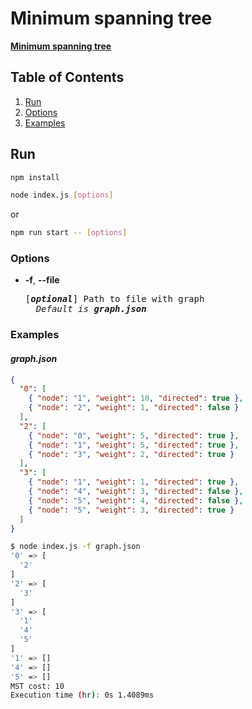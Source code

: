 # Minimum spanning tree

[**Minimum spanning tree**](https://en.wikipedia.org/wiki/Minimum_spanning_tree)

## Table of Contents

1. [Run](#run)
2. [Options](#options)
3. [Examples](#examples)

## Run

```bash
npm install
```

```bash
node index.js [options]
```

or

```bash
npm run start -- [options]
```

### Options

- **-f**, **--file**

    <pre>[<em><b>optional</b></em>] Path to file with graph
    <em>Default is <b>graph.json</b></em></pre>

### Examples

#### _graph.json_

```json
{
  "0": [
    { "node": "1", "weight": 10, "directed": true },
    { "node": "2", "weight": 1, "directed": false }
  ],
  "2": [
    { "node": "0", "weight": 5, "directed": true },
    { "node": "1", "weight": 5, "directed": true },
    { "node": "3", "weight": 2, "directed": true }
  ],
  "3": [
    { "node": "1", "weight": 1, "directed": true },
    { "node": "4", "weight": 3, "directed": false },
    { "node": "5", "weight": 4, "directed": false },
    { "node": "5", "weight": 3, "directed": true }
  ]
}
```

```bash
$ node index.js -f graph.json
'0' => [
  '2'
]
'2' => [
  '3'
]
'3' => [
  '1'
  '4'
  '5'
]
'1' => []
'4' => []
'5' => []
MST cost: 10
Execution time (hr): 0s 1.4089ms
```
